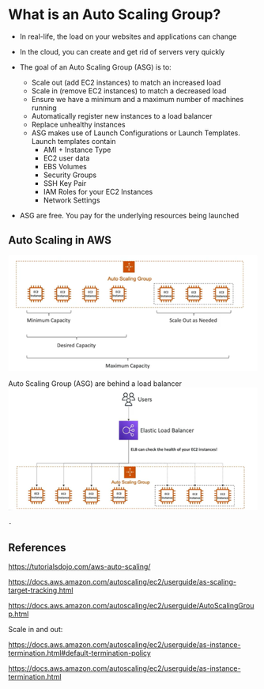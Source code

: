 # What is an Auto Scaling Group?

- In real-life, the load on your websites and applications can change
- In the cloud, you can create and get rid of servers very quickly

- The goal of an Auto Scaling Group (ASG) is to:
    - Scale out (add EC2 instances) to match an increased load
    - Scale in (remove EC2 instances) to match a decreased load
    - Ensure we have a minimum and a maximum number of machines running
    - Automatically register new instances to a load balancer
    - Replace unhealthy instances
    - ASG makes use of Launch Configurations or Launch Templates. Launch templates contain
        - AMI + Instance Type
        - EC2 user data
        - EBS Volumes
        - Security Groups
        - SSH Key Pair
        - IAM Roles for your EC2 Instances
        - Network Settings

- ASG are free. You pay for the underlying resources being launched

## Auto Scaling in AWS

![Alt text](images/asg.png)


Auto Scaling Group (ASG) are behind a load balancer
![Alt text](images/asg-lb.png)




    - 




## References

https://tutorialsdojo.com/aws-auto-scaling/

https://docs.aws.amazon.com/autoscaling/ec2/userguide/as-scaling-target-tracking.html

https://docs.aws.amazon.com/autoscaling/ec2/userguide/AutoScalingGroup.html

Scale in and out:

https://docs.aws.amazon.com/autoscaling/ec2/userguide/as-instance-termination.html#default-termination-policy

https://docs.aws.amazon.com/autoscaling/ec2/userguide/as-instance-termination.html
